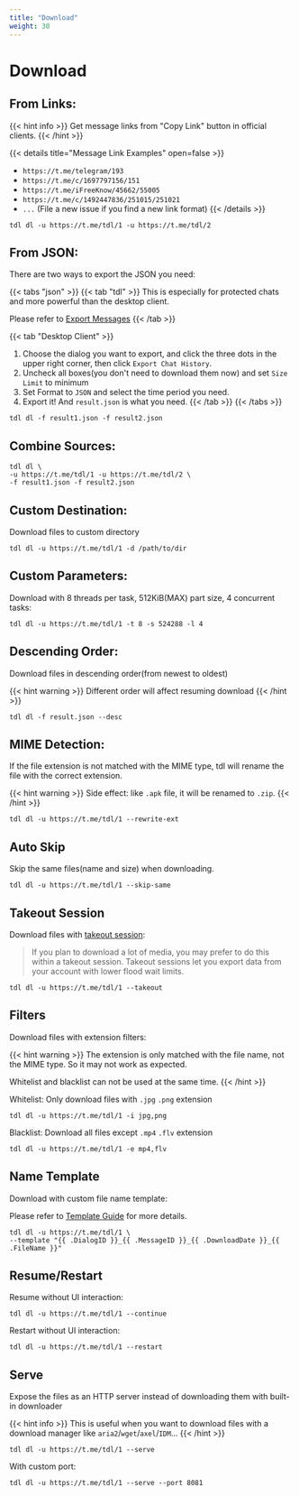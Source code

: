 ```yaml
---
title: "Download"
weight: 30
---
```


# Download

## From Links:

{{< hint info >}}
Get message links from "Copy Link" button in official clients.
{{< /hint >}}

{{< details title="Message Link Examples" open=false >}}

- `https://t.me/telegram/193`
- `https://t.me/c/1697797156/151`
- `https://t.me/iFreeKnow/45662/55005`
- `https://t.me/c/1492447836/251015/251021`
- `...` (File a new issue if you find a new link format)
  {{< /details >}}

```
tdl dl -u https://t.me/tdl/1 -u https://t.me/tdl/2
```

## From JSON:

There are two ways to export the JSON you need:

{{< tabs "json" >}}
{{< tab "tdl" >}}
This is especially for protected chats and more powerful than the desktop client.

Please refer to [Export Messages](/docs/guide/tools/export-messages)
{{< /tab >}}

{{< tab "Desktop Client" >}}

1. Choose the dialog you want to export, and click the three dots in the upper right corner, then
   click `Export Chat History`.
2. Uncheck all boxes(you don't need to download them now) and set `Size Limit` to minimum
3. Set Format to `JSON` and select the time period you need.
4. Export it! And `result.json` is what you need.
   {{< /tab >}}
   {{< /tabs >}}

```
tdl dl -f result1.json -f result2.json
```

## Combine Sources:

```
tdl dl \
-u https://t.me/tdl/1 -u https://t.me/tdl/2 \
-f result1.json -f result2.json
```

## Custom Destination:

Download files to custom directory

```
tdl dl -u https://t.me/tdl/1 -d /path/to/dir
```

## Custom Parameters:

Download with 8 threads per task, 512KiB(MAX) part size, 4 concurrent tasks:

```
tdl dl -u https://t.me/tdl/1 -t 8 -s 524288 -l 4
```

## Descending Order:

Download files in descending order(from newest to oldest)

{{< hint warning >}}
Different order will affect resuming download
{{< /hint >}}

```
tdl dl -f result.json --desc
```

## MIME Detection:

If the file extension is not matched with the MIME type, tdl will rename the file with the correct extension.

{{< hint warning >}}
Side effect: like `.apk` file, it will be renamed to `.zip`.
{{< /hint >}}

```
tdl dl -u https://t.me/tdl/1 --rewrite-ext
```

## Auto Skip

Skip the same files(name and size) when downloading.

```
tdl dl -u https://t.me/tdl/1 --skip-same
```

## Takeout Session

Download files
with [takeout session](https://arabic-telethon.readthedocs.io/en/stable/extra/examples/telegram-client.html#exporting-messages):

> If you plan to download a lot of media, you may prefer to do this within a takeout session. Takeout sessions let you
> export data from your account with lower flood wait limits.

```
tdl dl -u https://t.me/tdl/1 --takeout
```

## Filters

Download files with extension filters:

{{< hint warning >}}
The extension is only matched with the file name, not the MIME type. So it may not work as expected.

Whitelist and blacklist can not be used at the same time.
{{< /hint >}}

Whitelist: Only download files with `.jpg` `.png` extension

```
tdl dl -u https://t.me/tdl/1 -i jpg,png
```

Blacklist: Download all files except `.mp4` `.flv` extension

```
tdl dl -u https://t.me/tdl/1 -e mp4,flv
```

## Name Template

Download with custom file name template:

Please refer to [Template Guide](/docs/guide/reference/template) for more details.

```
tdl dl -u https://t.me/tdl/1 \
--template "{{ .DialogID }}_{{ .MessageID }}_{{ .DownloadDate }}_{{ .FileName }}"
```

## Resume/Restart

Resume without UI interaction:

```
tdl dl -u https://t.me/tdl/1 --continue
```

Restart without UI interaction:

```
tdl dl -u https://t.me/tdl/1 --restart
```

## Serve

Expose the files as an HTTP server instead of downloading them with built-in downloader

{{< hint info >}}
This is useful when you want to download files with a download manager like `aria2`/`wget`/`axel`/`IDM`...
{{< /hint >}}

```
tdl dl -u https://t.me/tdl/1 --serve
```

With custom port:

```
tdl dl -u https://t.me/tdl/1 --serve --port 8081
```
